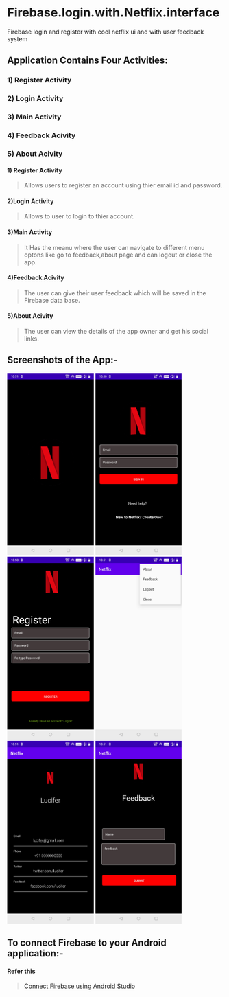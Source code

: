 # Firebase.login.with.Netflix.interface
Firebase login and register with cool netflix ui and with user feedback system

## Application Contains Four Activities:

### 1) Register Activity 
### 2) Login Activity 
### 3) Main Activity
### 4) Feedback Acivity
### 5) About Acivity

#### 1) Register Activity 
> Allows users to register an account using thier email id and password.


#### 2)Login Activity
> Allows to user to login to thier account.

#### 3)Main Activity
> It Has the meanu where the user can navigate to different menu optons like go to feedback,about page and can logout or close the app.

#### 4)Feedback Acivity
> The user can give their user feedback which will be saved in the Firebase data base.

#### 5)About Acivity
> The user can view the details of the app owner and get his social links.

## Screenshots of the App:-

<img src="img/1.jpg" width="40%">  <img src="img/2.jpg" width="40%">  
<img src="img/3.jpg" width="40%">  <img src="img/4.jpg" width="40%">
<img src="img/5.jpg" width="40%">  <img src="img/6.jpg" width="40%">

## To connect Firebase to your Android application:-
#### Refer this
> [Connect Firebase using Android Studio](https://firebase.google.com/docs/android/setup)
